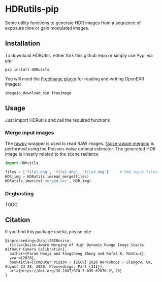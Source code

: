 # HDRutils-pip

Some utility functions to generate HDR images from a sequence of exposure time or gain modulated images.

## Installation
To download HDRUtils, either fork this github repo or simply use Pypi via pip:

    pip install HDRutils

You will need the [FreeImage plugin](https://imageio.readthedocs.io/en/stable/format_exr-fi.html) for reading and writing OpenEXR images:

    imageio_download_bin freeimage

## Usage
Just import HDRutils and call the required functions

### Merge input images
The [rawpy](https://github.com/letmaik/rawpy) wrapper is used to read RAW images. [Noise-aware merging](https://www.cl.cam.ac.uk/research/rainbow/projects/noise_aware_merging/) is performed using the Poisson-noise optimal estimator. The generated HDR image is linearly related to the scene radiance

```python
import HDRutils

files = ['file1.dng', 'file2.dng', 'file3.dng']		# RAW input files
HDR_img = HDRutils.imread_merge(files)
HDRutils.imwrite('merged.exr', HDR_img)
```

### Deghosting
TODO

## Citation
If you find this package useful, please cite

    @inproceedings{hanji2020noise,
      title={Noise-Aware Merging of High Dynamic Range Image Stacks Without Camera Calibration},
      author={Param Hanji and Fangcheng Zhong and Rafal K. Mantiuk},
      year={2020},
      booktitle={Computer Vision - {ECCV} 2020 Workshops - Glasgow, UK, August 23-28, 2020, Proceedings, Part {III}},
      url={https://doi.org/10.1007/978-3-030-67070-2\_23}
    }